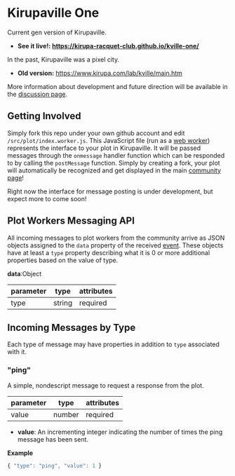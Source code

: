 # Kirupaville One

Current gen version of Kirupaville.

* **See it live!: https://kirupa-racquet-club.github.io/kville-one/**

In the past, Kirupaville was a pixel city.

* **Old version:** https://www.kirupa.com/lab/kville/main.htm

More information about development and future direction will be available in the [discussion page](http://forum.kirupa.com/t/lets-do-something-fun-committed-kville-one/).

## Getting Involved

Simply fork this repo under your own github account and edit `/src/plot/index.worker.js`.  This JavaScript file (run as a [web worker](https://developer.mozilla.org/en-US/docs/Web/API/Web_Workers_API/Using_web_workers)) represents the interface to your plot in Kirupaville. It will be passed messages through the `onmessage` handler function which can be responded to by calling the `postMessage` function.  Simply by creating a fork, your plot will automatically be recognized and get displayed in the main [community page](https://kirupa-racquet-club.github.io/kville-one/)!

Right now the interface for message posting is under development, but expect more to come soon!

## Plot Workers Messaging API

All incoming messages to plot workers from the community arrive as JSON objects assigned to the `data` property of the received [event](https://developer.mozilla.org/en-US/docs/Web/API/MessageEvent). These objects have at least a `type` property describing what it is 0 or more additional properties based on the value of type.

**data**:Object

parameter | type | attributes
---|---|---
type | string | required

## Incoming Messages by Type

Each type of message may have properties in addition to `type` associated with it.

### "ping"

A simple, nondescript message to request a response from the plot.

parameter | type | attributes
---|---|---
value | number | required

* **value**: An incrementing integer indicating the number of times the ping message has been sent.

**Example**
```js
{ "type": "ping", "value": 1 }
```
